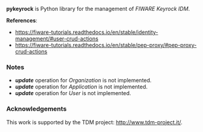 **pykeyrock** is Python library for the management of *FIWARE Keyrock IDM*.

**References**:
* https://fiware-tutorials.readthedocs.io/en/stable/identity-management/#user-crud-actions
* https://fiware-tutorials.readthedocs.io/en/stable/pep-proxy/#pep-proxy-crud-actions

### Notes
* ***update*** operation for *Organization* is not implemented.
* ***update*** operation for *Application* is not implemented.
* ***update*** operation for *User* is not implemented.

### Acknowledgements

This work is supported by the TDM project: http://www.tdm-project.it/. 
